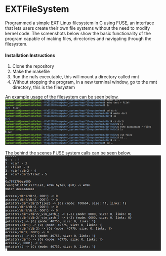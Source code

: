 # EXTFileSystem
Programmed a simple EXT Linux filesystem in C using FUSE, an interface that lets users create their own file systems without the need to modify kernel code. The screenshots below show the basic functionality of the program capable of making files, directories and navigating through the filesystem.

#### Installation Instructions

1. Clone the repository
2. Make the makefile
3. Run the nufs executable, this will mount a directory called mnt
4. Without stopping the program, in a new terminal window, go to the mnt directory, this is the filesystem

An example usage of the filesystem can be seen below.
<img src="FileSystem2.png" alt="drawing" width="800"/>

The behind the scenes FUSE system calls can be seen below.
<img src="FileSystem1.png" alt="drawing" width="800"/>

